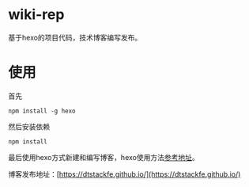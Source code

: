 # wiki-rep
基于hexo的项目代码，技术博客编写发布。

# 使用

首先
```
npm install -g hexo
```

然后安装依赖
```
npm install
```
最后使用hexo方式新建和编写博客，hexo使用方法[参考地址](https://github.com/hexojs/hexo)。

博客发布地址：[https://dtstackfe.github.io/](https://dtstackfe.github.io/)
